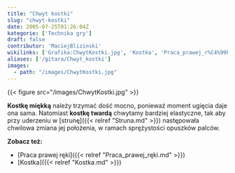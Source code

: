 ```yaml
---
title: "Chwyt kostki"
slug: "chwyt-kostki"
date: 2005-07-25T01:26:04Z
kategorie: ['Technika gry']
draft: false
contributor: 'MaciejBlizinski'
wikilinks: ['Grafika:ChwytKostki.jpg', 'Kostka', 'Praca_prawej_r%C4%99ki', 'struna']
aliases: ['/gitara/Chwyt_kostki']
images:
  - path: "/images/ChwytKostki.jpg"
---
```

{{< figure src="/images/ChwytKostki.jpg" >}}

**Kostkę miękką** należy trzymać dość mocno, ponieważ moment ugięcia
daje ona sama. Natomiast **kostkę twardą** chwytamy bardziej elastyczne,
tak aby przy uderzeniu w [strunę]({{< relref "Struna.md" >}}) następowała
chwilowa zmiana jej położenia, w ramach sprężystości opuszków palców.

**Zobacz też:**

  - [Praca prawej ręki]({{< relref "Praca_prawej_ręki.md" >}})
  - [Kostka]({{< relref "Kostka.md" >}})

